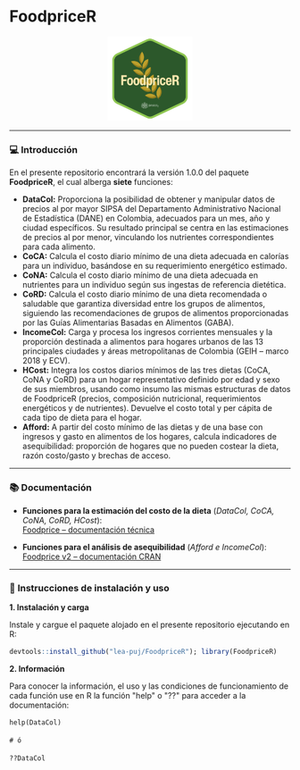 # FoodpriceR

<p align="center">
<a name="top" href="#"> <img src="https://github.com/lea-puj/FoodpriceR/blob/main/logo_FoodPriceR.png" alt="mf-dots" height="20%" width="30%"/> </a>
</p>

---

### :computer: **Introducción**

En el presente repositorio encontrará la versión 1.0.0 del paquete **FoodpriceR**, el cual alberga **siete** funciones:

- **DataCol:** Proporciona la posibilidad de obtener y manipular datos de precios al por mayor SIPSA del Departamento Administrativo Nacional de Estadística (DANE) en Colombia, adecuados para un mes, año y ciudad específicos. Su resultado principal se centra en las estimaciones de precios al por menor, vinculando los nutrientes correspondientes para cada alimento.
- **CoCA:** Calcula el costo diario mínimo de una dieta adecuada en calorías para un individuo, basándose en su requerimiento energético estimado.
- **CoNA:** Calcula el costo diario mínimo de una dieta adecuada en nutrientes para un individuo según sus ingestas de referencia dietética.
- **CoRD:** Calcula el costo diario mínimo de una dieta recomendada o saludable que garantiza diversidad entre los grupos de alimentos, siguiendo las recomendaciones de grupos de alimentos proporcionadas por las Guías Alimentarias Basadas en Alimentos (GABA).
- **IncomeCol:** Carga y procesa los ingresos corrientes mensuales y la proporción destinada a alimentos para hogares urbanos de las 13 principales ciudades y áreas metropolitanas de Colombia (GEIH – marco 2018 y ECV).
- **HCost:** Integra los costos diarios mínimos de las tres dietas (CoCA, CoNA y CoRD) para un hogar representativo definido por edad y sexo de sus miembros, usando como insumo las mismas estructuras de datos de FoodpriceR (precios, composición nutricional, requerimientos energéticos y de nutrientes). Devuelve el costo total y per cápita de cada tipo de dieta para el hogar.
- **Afford:** A partir del costo mínimo de las dietas y de una base con ingresos y gasto en alimentos de los hogares, calcula indicadores de asequibilidad: proporción de hogares que no pueden costear la dieta, razón costo/gasto y brechas de acceso.

---

### :books: **Documentación**

- **Funciones para la estimación del costo de la dieta** (*DataCol, CoCA, CoNA, CoRD, HCost*):  
  [Foodprice – documentación técnica](https://github.com/lea-puj/FoodpriceR/blob/main/Foodprice-%20documentation.pdf)

- **Funciones para el análisis de asequibilidad** (*Afford e IncomeCol*):  
  [Foodprice v2 – documentación CRAN](https://github.com/lea-puj/FoodpriceR/blob/main/Foodpricev2-CRAN.pdf)

---

### :wrench: **Instrucciones de instalación y uso**

**1. Instalación y carga**

Instale y cargue el paquete alojado en el presente repositorio ejecutando en R:

```r
devtools::install_github("lea-puj/FoodpriceR"); library(FoodpriceR)


```

**2. Información**

Para conocer la información, el uso y las condiciones de funcionamiento de cada función use en R la función "help" o "??" para acceder a la documentación:

```
help(DataCol)

# ó

??DataCol

```


